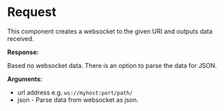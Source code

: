 # Request

This component creates a websocket to the given URI and outputs data received.

__Response:__

Based no websocket data.  There is an option to parse the data for JSON.

__Arguments:__
- url address e.g. `ws://myhost:port/path/`
- json - Parse data from websocket as json.
